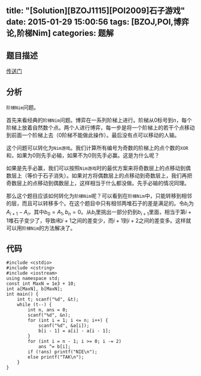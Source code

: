 title: "[Solution][BZOJ1115][POI2009]石子游戏"
date: 2015-01-29 15:00:56
tags: [BZOJ,POI,博弈论,阶梯Nim]
categories: 题解
---
<!--more-->
## 题目描述
[传送门](http://www.lydsy.com/JudgeOnline/problem.php?id=1115)

## 分析
`阶梯Nim`问题。

首先来看经典的`阶梯Nim`问题。博弈在一系列阶梯上进行。阶梯从$0$标号到$n$，每个阶梯上放着自然数个点。两个人进行博弈，每一步是将一个阶梯上的若干个点移动到前面一个阶梯上去（$0$阶梯不能做此操作）。最后没有点可以移动的人输。

这个问题可以转化为`Nim游戏`。我们计算所有编号为奇数的阶梯上的点个数的`XOR`和，如果为$0$则先手必输，如果不为$0$则先手必赢。这是为什么呢？

如果是先手必赢，我们可以按照`Nim游戏`时的最优方案来将奇数层上的点移动到偶数层上（等价于石子消失）。如果对方将偶数层上的点移动到奇数层上，我们再把奇数层上的点移动到偶数层上，这样相当于什么都没做。先手必输的情况同理。

那么这个题目应该如何转化为`阶梯Nim`呢？可以看到在`阶梯Nim`中，只能转移到相邻的层，而且可以转移多个。在这个题目中只有相邻两堆石子的差是满足的。令$b_i$为$A_{i+1}-A_i$，其中$b_0=A_1,b_n=0$。从$b_i$里挑出一部分扔到$b_{i+1}$里面，相当于第$i+1$堆石子变少了，导致$i$和$i+1$之间的差变少，而$i+1$到$i+2$之间的差变多。这样就可以用`阶梯Nim`的方法解决了。

## 代码
```
#include <cstdio>
#include <cstring>
#include <iostream>
using namespace std;
const int MaxN = 1e3 + 10;
int a[MaxN], b[MaxN];
int main() {
    int t; scanf("%d", &t);
    while (t--) {
        int n, ans = 0;
        scanf("%d", &n);
        for (int i = 1; i <= n; i++) {
            scanf("%d", &a[i]);
            b[i - 1] = a[i] - a[i - 1];
        }
        for (int i = n - 1; i >= 0; i -= 2)
            ans ^= b[i];
        if (!ans) printf("NIE\n");
        else printf("TAK\n");
    }
}
```